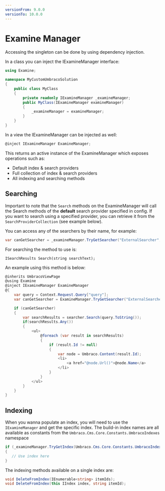 ```yaml
---
versionFrom: 9.0.0
versionTo: 10.0.0
---
```


# Examine Manager


Accessing the singleton can be done by using dependency injection. 

In a class you can inject the IExamineManager interface:

```csharp
using Examine;

namespace MyCustomUmbracoSolution
{
    public class MyClass
    {
        private readonly IExamineManager _examineManager;
        public MyClass(IExamineManager examineManager)
        {
            _examineManager = examineManager;
        }
    }
}
```
In a view the IExamineManager can be injected as well: 

```csharp
@inject IExamineManager ExamineManager;
```

This returns an active instance of the ExamineManager which exposes operations such as:

* Default index & search providers
* Full collection of index & search providers
* All indexing and searching methods

## Searching

Important to note that the `Search` methods on the ExamineManager will call the Search methods of the **default** search provider specified in config. If you want to search using a specified provider, you can retrieve it from the `SearchProviderCollection` (see example below).

You can access any of the searchers by their name, for example:

```csharp
var canGetSearcher = _examineManager.TryGetSearcher("ExternalSearcher", out var searcher);
```

For searching the method to use is:

```chsarp
ISearchResults Search(string searchText);
```

An example using this method is below:

```csharp
@inherits UmbracoViewPage
@using Examine
@inject IExamineManager ExamineManager
@{
    var query = Context.Request.Query["query"];
    var canGetSearcher = ExamineManager.TryGetSearcher("ExternalSearcher", out var searcher);

    if (canGetSearcher)
    {
        var searchResults = searcher.Search(query.ToString());
        if(searchResults.Any())
        {
            <ul>
                @foreach (var result in searchResults)
                {
                    if (result.Id != null)
                    {
                        var node = Umbraco.Content(result.Id);
                        <li>
                            <a href="@node.Url()">@node.Name</a>
                        </li>
                    }
                }
            </ul>
        }
    }
}
```

## Indexing

When you wanna populate an index, you will need to use the `IExamineManager` and get the specific index. The build-in index names are all available as constants from the `Umbraco.Cms.Core.Constants.UmbracoIndexes` namespace

```csharp
if (_examineManager.TryGetIndex(Umbraco.Cms.Core.Constants.UmbracoIndexes.ExternalIndexName, out IIndex index))
{
   // Use index here
}
```

The indexing methods available on a single index are:

```csharp
void DeleteFromIndex(IEnumerable<string> itemIds);
void DeleteFromIndex(this IIndex index, string itemId);
```
